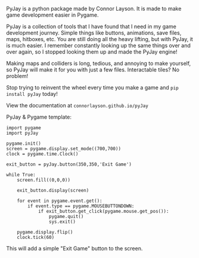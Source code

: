 PyJay is a python package made by Connor Layson. It is made to make game development easier in Pygame.

PyJay is a collection of tools that I have found that I need in my game development journey. Simple things like buttons, animations, save files, maps, hitboxes, etc. You are still doing
all the heavy lifting, but with PyJay, it is much easier. I remember constantly looking up the same things over and over again, so I stopped looking them up and made the PyJay engine!

Making maps and colliders is long, tedious, and annoying to make yourself, so PyJay will make it for you with just a few files. Interactable tiles? No problem!

Stop trying to reinvent the wheel every time you make a game and ```pip install pyJay``` today!

View the documentation at ```connorlayson.github.io/pyJay```

PyJay & Pygame template:
```
import pygame
import pyJay

pygame.init()
screen = pygame.display.set_mode((700,700))
clock = pygame.time.Clock()

exit_button = pyJay.button(350,350,'Exit Game')

while True:
	screen.fill((0,0,0))
	
	exit_button.display(screen)
	
	for event in pygame.event.get():
		if event.type == pygame.MOUSEBUTTONDOWN:
			if exit_button.get_click(pygame.mouse.get_pos()):
				pygame.quit()
				sys.exit()
	
	pygame.display.flip()
	clock.tick(60)
```
This will add a simple "Exit Game" button to the screen.
